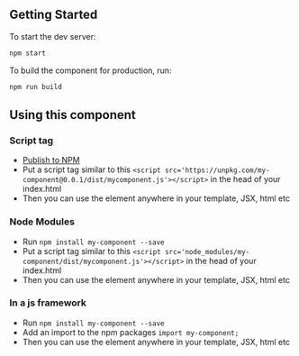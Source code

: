 ## Getting Started

To start the dev server:

```bash
npm start
```

To build the component for production, run:

```bash
npm run build
```

## Using this component

### Script tag

- [Publish to NPM](https://docs.npmjs.com/getting-started/publishing-npm-packages)
- Put a script tag similar to this `<script src='https://unpkg.com/my-component@0.0.1/dist/mycomponent.js'></script>` in the head of your index.html
- Then you can use the element anywhere in your template, JSX, html etc

### Node Modules
- Run `npm install my-component --save`
- Put a script tag similar to this `<script src='node_modules/my-component/dist/mycomponent.js'></script>` in the head of your index.html
- Then you can use the element anywhere in your template, JSX, html etc

### In a js framework
- Run `npm install my-component --save`
- Add an import to the npm packages `import my-component;`
- Then you can use the element anywhere in your template, JSX, html etc
